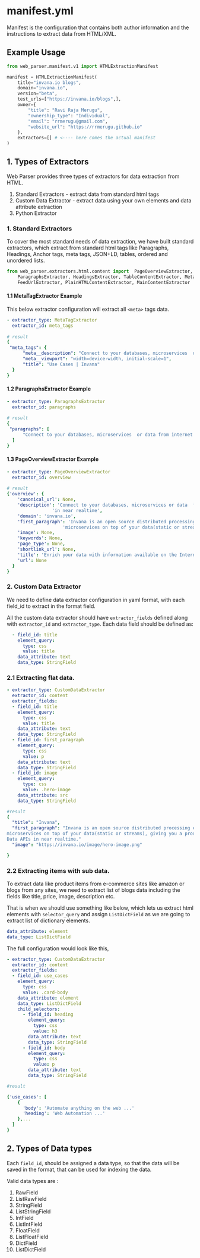 # manifest.yml

Manifest is the configuration that contains both author information and the instructions to 
extract data from HTML/XML.


## Example Usage

```python
from web_parser.manifest.v1 import HTMLExtractionManifest

manifest = HTMLExtractionManifest(
    title="invana.io blogs",
    domain="invana.io",
    version="beta",
    test_urls=["https://invana.io/blogs",],
    owner={
        "title": "Ravi Raja Merugu",
        "ownership_type": "Individual",
        "email": "rrmerugu@gmail.com",
        "website_url": "https://rrmerugu.github.io"
    },
    extractors=[] # <---- here comes the actual manifest 
)
```
## 1. Types of Extractors

Web Parser provides three types of extractors for data extraction from HTML. 

1. Standard Extractors - extract data from standard html tags
2. Custom Data Extractor -  extract data using your own elements and data attribute extraction
3. Python Extractor


### 1. Standard Extractors

To cover the most standard needs of data extraction, we have built standard extractors, which
extract from standard html tags like Paragraphs, Headings, Anchor tags, meta tags, 
JSON+LD, tables, ordered and unordered lists.


 
```python
from web_parser.extractors.html.content import  PageOverviewExtractor, \
    ParagraphsExtractor, HeadingsExtractor, TableContentExtractor, MetaTagExtractor, IconsExtractor, JSONLDExtractor, \
    FeedUrlExtractor, PlainHTMLContentExtractor, MainContentExtractor
```


#### 1.1 MetaTagExtractor Example
This below extractor configuration will extract all `<meta>` tags data.
```yaml
- extractor_type: MetaTagExtractor
  extractor_id: meta_tags
 
# result  
{
 "meta_tags": {
      "meta__description": "Connect to your databases, microservices  or data from internet and create Knowledge & Data APIs in near realtime",
      "meta__viewport": "width=device-width, initial-scale=1",
      "title": "Use Cases | Invana"
  }
}
```

#### 1.2 ParagraphsExtractor Example
```yaml
- extractor_type: ParagraphsExtractor
  extractor_id: paragraphs
 
# result   
{
 "paragraphs": [
      "Connect to your databases, microservices  or data from internet and create Knowledge & Data APIs in near realtime",
  ]
}
```

#### 1.3 PageOverviewExtractor Example
```yaml
- extractor_type: PageOverviewExtractor
  extractor_id: overview
 
# result   
{'overview': {
    'canonical_url': None,
    'description': 'Connect to your databases, microservices or data  from internet and create Knowledge & Data APIs '
                 'in near realtime',
    'domain': 'invana.io',
    'first_paragraph': 'Invana is an open source distributed processing engine aiming to allow you run '
                     'microservices on top of your data(static or streams), giving you a',
    'image': None,
    'keywords': None,
    'page_type': None,
    'shortlink_url': None,
    'title': 'Enrich your data with information available on the Internet | Invana',
    'url': None
  }
}
```


### 2. Custom Data Extractor

We need to define data extractor configuration in yaml format, with each field_id to extract in 
the format field.

All the custom data extractor should have `extractor_fields` defined along with `extractor_id` and `extractor_type`. 
Each data field should be defined as:

```yaml
  - field_id: title
    element_query:
      type: css
      value: title
    data_attribute: text
    data_type: StringField
```  


### 2.1 Extracting flat data.

```yaml
- extractor_type: CustomDataExtractor
  extractor_id: content
  extractor_fields:
  - field_id: title
    element_query:
      type: css
      value: title
    data_attribute: text
    data_type: StringField
  - field_id: first_paragraph
    element_query:
      type: css
      value: p
    data_attribute: text
    data_type: StringField
  - field_id: image
    element_query:
      type: css
      value: .hero-image
    data_attribute: src
    data_type: StringField

#result 
{
  "title": "Invana",
  "first_paragraph": "Invana is an open source distributed processing engine aiming to allow you run 
microservices on top of your data(static or streams), giving you a production-ready Knowledge and 
Data APIs in near realtime."
  "image": "https://invana.io/image/hero-image.png"

}
```
### 2.2 Extracting items with sub data. 

To extract data like product items from e-commerce sites like amazon or blogs 
from any sites, we need to extract list of blogs data including the fields like
 title, price, image, description etc.
 
That is when we should use something like below, which lets us extract html elements with 
`selector_query` and assign `ListDictField` as we are going to extract list of dictionary elements. 
```yaml
data_attribute: element
data_type: ListDictField
```

The full configuration would look like this, 

```yaml
- extractor_type: CustomDataExtractor
  extractor_id: content
  extractor_fields:
  - field_id: use_cases
    element_query:
      type: css
      value: .card-body
    data_attribute: element
    data_type: ListDictField
    child_selectors:
      - field_id: heading
        element_query:
          type: css
          value: h3
        data_attribute: text
        data_type: StringField
      - field_id: body
        element_query:
          type: css
          value: p
        data_attribute: text
        data_type: StringField

#result 

{'use_cases': [
    {
      'body': 'Automate anything on the web ...'
      'heading': 'Web Automation ...'
    },...
  ]
}
```


## 2. Types of Data types

Each `field_id`, should be assigned a data type, so that the data will be saved in the format, that can 
be used for indexing the data. 

Valid data types are :

1. RawField
2. ListRawField
3. StringField
4. ListStringField
5. IntField
6. ListIntField
7. FloatField
8. ListFloatField
9. DictField
10. ListDictField

